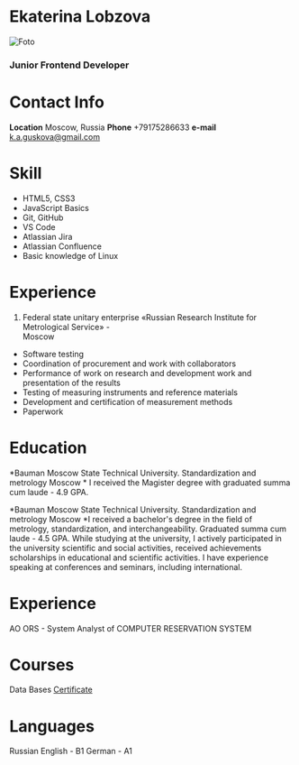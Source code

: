 # Ekaterina Lobzova
![Foto](C:\RS_school\rsschool-cv) 

### Junior Frontend Developer

# Contact Info

**Location** Moscow, Russia
**Phone** +79175286633
**e-mail** k.a.guskova@gmail.com

# Skill

* HTML5, CSS3
* JavaScript Basics
* Git, GitHub
* VS Code
* Atlassian Jira
* Atlassian Confluence
* Basic knowledge of Linux


# Experience
1. Federal state unitary enterprise «Russian Research Institute for Metrological Service»                     -  
Moscow 
- Software testing 
- Сoordination of procurement and work with collaborators 
- Performance of work on research and development work and presentation of the results 
- Testing of measuring instruments and reference materials 
- Development and certification of measurement methods 
- Paperwork


# Education
*Bauman Moscow State Technical University. Standardization and metrology 
Moscow 
    * I received the Magister degree with graduated summa cum laude - 4.9 GPA. 
    
*Bauman Moscow State Technical University. Standardization and metrology 
Moscow 
    *I received a bachelor's degree in the field of metrology, standardization, and interchangeability. Graduated summa cum laude - 4.5 GPA. While studying at the university, I actively participated in the university scientific and social activities, received achievements scholarships in educational and scientific activities. I have experience speaking at conferences and seminars, including international.

# Experience
AO ORS - System Analyst of COMPUTER RESERVATION SYSTEM

# Courses
Data Bases 
[Certificate](https://coursera.org/share/a6bc853afa8ee08be729c4b47429a385)

# Languages
Russian 
English - B1
German - A1